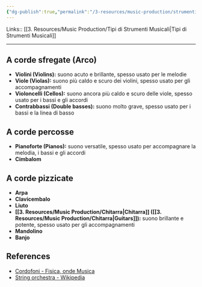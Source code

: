 ```yaml
---
{"dg-publish":true,"permalink":"/3-resources/music-production/strumenti-a-corda-strings/"}
---
```


Links:: [[3. Resources/Music Production/Tipi di Strumenti Musicali\|Tipi di Strumenti Musicali]]

---

## A corde sfregate (Arco)

- **Violini (Violins):** suono acuto e brillante, spesso usato per le melodie
- **Viole (Violas):** suono più caldo e scuro dei violini, spesso usato per gli accompagnamenti
- **Violoncelli (Cellos):** suono ancora più caldo e scuro delle viole, spesso usato per i bassi e gli accordi
- **Contrabbassi (Double basses):** suono molto grave, spesso usato per i bassi e la linea di basso

## A corde percosse 

- **Pianoforte (Pianos):** suono versatile, spesso usato per accompagnare la melodia, i bassi e gli accordi
- **Cimbalom**

## A corde pizzicate

- **Arpa**
- **Clavicembalo**
- **Liuto**
- **[[3. Resources/Music Production/Chitarra\|Chitarra]] ([[3. Resources/Music Production/Chitarra\|Guitars]]):** suono brillante e potente, spesso usato per gli accompagnamenti
- **Mandolino**
- **Banjo**



## References

- [Cordofoni - Fisica, onde Musica](https://fisicaondemusica.unimore.it/Cordofoni.html)
- [String orchestra - Wikipedia](https://en.wikipedia.org/wiki/String_orchestra)



